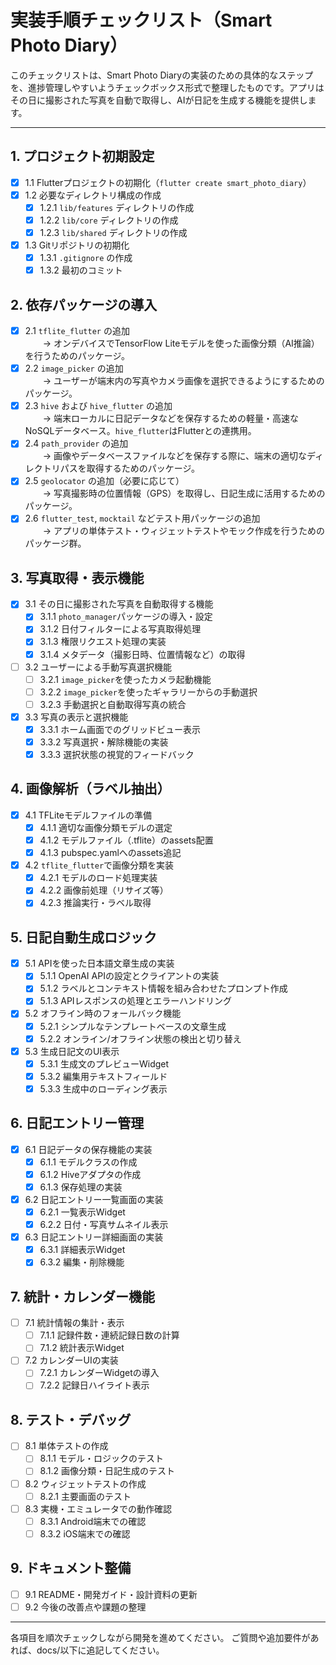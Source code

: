 # 実装手順チェックリスト（Smart Photo Diary）

このチェックリストは、Smart Photo Diaryの実装のための具体的なステップを、進捗管理しやすいようチェックボックス形式で整理したものです。アプリはその日に撮影された写真を自動で取得し、AIが日記を生成する機能を提供します。

---

## 1. プロジェクト初期設定
- [x] 1.1 Flutterプロジェクトの初期化（`flutter create smart_photo_diary`）
- [x] 1.2 必要なディレクトリ構成の作成
    - [x] 1.2.1 `lib/features` ディレクトリの作成
    - [x] 1.2.2 `lib/core` ディレクトリの作成
    - [x] 1.2.3 `lib/shared` ディレクトリの作成
- [x] 1.3 Gitリポジトリの初期化
    - [x] 1.3.1 `.gitignore` の作成
    - [x] 1.3.2 最初のコミット

## 2. 依存パッケージの導入
- [x] 2.1 `tflite_flutter` の追加  
  → オンデバイスでTensorFlow Liteモデルを使った画像分類（AI推論）を行うためのパッケージ。
- [x] 2.2 `image_picker` の追加  
  → ユーザーが端末内の写真やカメラ画像を選択できるようにするためのパッケージ。
- [x] 2.3 `hive` および `hive_flutter` の追加  
  → 端末ローカルに日記データなどを保存するための軽量・高速なNoSQLデータベース。`hive_flutter`はFlutterとの連携用。
- [x] 2.4 `path_provider` の追加  
  → 画像やデータベースファイルなどを保存する際に、端末の適切なディレクトリパスを取得するためのパッケージ。
- [x] 2.5 `geolocator` の追加（必要に応じて）  
  → 写真撮影時の位置情報（GPS）を取得し、日記生成に活用するためのパッケージ。
- [x] 2.6 `flutter_test`, `mocktail` などテスト用パッケージの追加  
  → アプリの単体テスト・ウィジェットテストやモック作成を行うためのパッケージ群。

## 3. 写真取得・表示機能
- [x] 3.1 その日に撮影された写真を自動取得する機能
    - [x] 3.1.1 `photo_manager`パッケージの導入・設定
    - [x] 3.1.2 日付フィルターによる写真取得処理
    - [x] 3.1.3 権限リクエスト処理の実装
    - [x] 3.1.4 メタデータ（撮影日時、位置情報など）の取得
- [ ] 3.2 ユーザーによる手動写真選択機能
    - [ ] 3.2.1 `image_picker`を使ったカメラ起動機能
    - [ ] 3.2.2 `image_picker`を使ったギャラリーからの手動選択
    - [ ] 3.2.3 手動選択と自動取得写真の統合
- [x] 3.3 写真の表示と選択機能
    - [x] 3.3.1 ホーム画面でのグリッドビュー表示
    - [x] 3.3.2 写真選択・解除機能の実装
    - [x] 3.3.3 選択状態の視覚的フィードバック

## 4. 画像解析（ラベル抽出）
- [x] 4.1 TFLiteモデルファイルの準備
    - [x] 4.1.1 適切な画像分類モデルの選定
    - [x] 4.1.2 モデルファイル（.tflite）のassets配置
    - [x] 4.1.3 pubspec.yamlへのassets追記
- [x] 4.2 `tflite_flutter`で画像分類を実装
    - [x] 4.2.1 モデルのロード処理実装
    - [x] 4.2.2 画像前処理（リサイズ等）
    - [x] 4.2.3 推論実行・ラベル取得

## 5. 日記自動生成ロジック
- [x] 5.1 APIを使った日本語文章生成の実装
    - [x] 5.1.1 OpenAI APIの設定とクライアントの実装
    - [x] 5.1.2 ラベルとコンテキスト情報を組み合わせたプロンプト作成
    - [x] 5.1.3 APIレスポンスの処理とエラーハンドリング
- [x] 5.2 オフライン時のフォールバック機能
    - [x] 5.2.1 シンプルなテンプレートベースの文章生成
    - [x] 5.2.2 オンライン/オフライン状態の検出と切り替え
- [x] 5.3 生成日記文のUI表示
    - [x] 5.3.1 生成文のプレビューWidget
    - [x] 5.3.2 編集用テキストフィールド
    - [x] 5.3.3 生成中のローディング表示

## 6. 日記エントリー管理
- [x] 6.1 日記データの保存機能の実装
    - [x] 6.1.1 モデルクラスの作成
    - [x] 6.1.2 Hiveアダプタの作成
    - [x] 6.1.3 保存処理の実装
- [x] 6.2 日記エントリー一覧画面の実装
    - [x] 6.2.1 一覧表示Widget
    - [x] 6.2.2 日付・写真サムネイル表示
- [x] 6.3 日記エントリー詳細画面の実装
    - [x] 6.3.1 詳細表示Widget
    - [x] 6.3.2 編集・削除機能

## 7. 統計・カレンダー機能
- [ ] 7.1 統計情報の集計・表示
    - [ ] 7.1.1 記録件数・連続記録日数の計算
    - [ ] 7.1.2 統計表示Widget
- [ ] 7.2 カレンダーUIの実装
    - [ ] 7.2.1 カレンダーWidgetの導入
    - [ ] 7.2.2 記録日ハイライト表示

## 8. テスト・デバッグ
- [ ] 8.1 単体テストの作成
    - [ ] 8.1.1 モデル・ロジックのテスト
    - [ ] 8.1.2 画像分類・日記生成のテスト
- [ ] 8.2 ウィジェットテストの作成
    - [ ] 8.2.1 主要画面のテスト
- [ ] 8.3 実機・エミュレータでの動作確認
    - [ ] 8.3.1 Android端末での確認
    - [ ] 8.3.2 iOS端末での確認

## 9. ドキュメント整備
- [ ] 9.1 README・開発ガイド・設計資料の更新
- [ ] 9.2 今後の改善点や課題の整理

---

各項目を順次チェックしながら開発を進めてください。
ご質問や追加要件があれば、docs/以下に追記してください。
